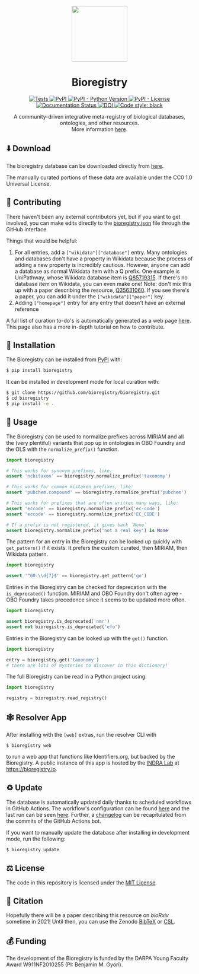 <p align="center">
  <img src="https://github.com/bioregistry/bioregistry/raw/main/docs/source/logo.png" height="150">
</p>

<h1 align="center">
    Bioregistry
</h1>

<p align="center">
    <a href="https://github.com/bioregistry/bioregistry/actions?query=workflow%3ATests">
        <img alt="Tests" src="https://github.com/bioregistry/bioregistry/workflows/Tests/badge.svg" />
    </a>
    <a href="https://pypi.org/project/bioregistry">
        <img alt="PyPI" src="https://img.shields.io/pypi/v/bioregistry" />
    </a>
    <a href="https://pypi.org/project/bioregistry">
        <img alt="PyPI - Python Version" src="https://img.shields.io/pypi/pyversions/bioregistry" />
    </a>
    <a href="https://github.com/bioregistry/bioregistry/blob/main/LICENSE">
        <img alt="PyPI - License" src="https://img.shields.io/pypi/l/bioregistry" />
    </a>
    <a href='https://bioregistry.readthedocs.io/en/latest/?badge=latest'>
        <img src='https://readthedocs.org/projects/bioregistry/badge/?version=latest' alt='Documentation Status' />
    </a>
    <a href="https://zenodo.org/badge/latestdoi/319481281">
        <img src="https://zenodo.org/badge/319481281.svg" alt="DOI">
    </a>
    <a href="https://github.com/psf/black">
        <img src="https://img.shields.io/badge/code%20style-black-000000.svg" alt="Code style: black">
    </a>
</p>

<p align="center">
   A community-driven integrative meta-registry of biological databases, ontologies, and other resources.
   <br />More information <a href="https://bioregistry.io/summary/">here</a>.
</p>

## ⬇️ Download

The bioregistry database can be downloaded directly
from [here](https://github.com/bioregistry/bioregistry/blob/main/src/bioregistry/data/bioregistry.json).

The manually curated portions of these data are available under the CC0 1.0 Universal License.

## 🙏 Contributing

There haven't been any external contributors yet, but if you want to get involved, you can make edits directly to
the [bioregistry.json](https://github.com/bioregistry/bioregistry/blob/main/src/bioregistry/data/bioregistry.json)
file through the GitHub interface.

Things that would be helpful:

1. For all entries, add a `["wikidata"]["database"]` entry. Many ontologies and databases don't have a property in
   Wikidata because the process of adding a new property is incredibly cautious. However, anyone can add a database as
   normal Wikidata item with a Q prefix. One example is UniPathway, whose Wikidata database item
   is [Q85719315](https://www.wikidata.org/wiki/Q85719315). If there's no database item on Wikidata, you can even make
   one! Note: don't mix this up with a paper describing the
   resource, [Q35631060](https://www.wikidata.org/wiki/Q35631060). If you see there's a paper, you can add it under
   the `["wikidata"]["paper"]` key.
2. Adding `["homepage"]` entry for any entry that doesn't have an external reference

A full list of curation to-do's is automatically generated as a web page
[here](https://bioregistry.github.io/bioregistry/curation/). This page also has a more in-depth tutorial on how to contribute.

## 🚀 Installation

The Bioregistry can be installed from [PyPI](https://pypi.org/project/bioregistry/) with:

```bash
$ pip install bioregistry
```

It can be installed in development mode for local curation with:

```bash
$ git clone https://github.com/bioregistry/bioregistry.git
$ cd bioregistry
$ pip install -e .
```

## 💪 Usage

The Bioregistry can be used to normalize prefixes across MIRIAM and all the (very plentiful) variants that pop up in
ontologies in OBO Foundry and the OLS with the `normalize_prefix()` function.

```python
import bioregistry

# This works for synonym prefixes, like:
assert 'ncbitaxon' == bioregistry.normalize_prefix('taxonomy')

# This works for common mistaken prefixes, like:
assert 'pubchem.compound' == bioregistry.normalize_prefix('pubchem')

# This works for prefixes that are often written many ways, like:
assert 'eccode' == bioregistry.normalize_prefix('ec-code')
assert 'eccode' == bioregistry.normalize_prefix('EC_CODE')

# If a prefix is not registered, it gives back `None`
assert bioregistry.normalize_prefix('not a real key') is None
```

The pattern for an entry in the Bioregistry can be looked up quickly with `get_pattern()` if
it exists. It prefers the custom curated, then MIRIAM, then Wikidata pattern.

```python
import bioregistry

assert '^GO:\\d{7}$' == bioregistry.get_pattern('go')
```

Entries in the Bioregistry can be checked for deprecation with the `is_deprecated()` function. MIRIAM and OBO Foundry
don't often agree - OBO Foundry takes precedence since it seems to be updated more often.

```python
import bioregistry

assert bioregistry.is_deprecated('nmr')
assert not bioregistry.is_deprecated('efo')
```

Entries in the Bioregistry can be looked up with the `get()` function.

```python
import bioregistry

entry = bioregistry.get('taxonomy')
# there are lots of mysteries to discover in this dictionary!
```

The full Bioregistry can be read in a Python project using:

```python
import bioregistry

registry = bioregistry.read_registry()
```

## 🕸️ Resolver App

After installing with the `[web]` extras, run the resolver CLI with

```shell
$ bioregistry web
```

to run a web app that functions like Identifiers.org, but backed by the Bioregistry.
A public instance of this app is hosted by the [INDRA Lab](https://indralab.github.io) at 
https://bioregistry.io.

## ♻️ Update

The database is automatically updated daily thanks to scheduled workflows in GitHub Actions. The workflow's
configuration can be found [here](https://github.com/bioregistry/bioregistry/blob/main/.github/workflows/update.yml)
and the last run can be seen [here](https://github.com/bioregistry/bioregistry/actions?query=workflow%3A%22Update+Data%22).
Further, a [changelog](https://github.com/bioregistry/bioregistry/commits?author=actions-user) can be recapitulated from the
commits of the GitHub Actions bot.

If you want to manually update the database after installing in development mode, run the following:

```bash
$ bioregistry update
```

## ⚖️ License

The code in this repository is licensed under the
[MIT License](https://github.com/bioregistry/bioregistry/blob/main/LICENSE).

## 📖 Citation

Hopefully there will be a paper describing this resource on *bioRxiv* sometime in 2021! Until then, you can use the
Zenodo [BibTeX](https://zenodo.org/record/4404608/export/hx) or [CSL](https://zenodo.org/record/4404608/export/csl).

## 💰 Funding

The development of the Bioregistry is funded by the DARPA Young Faculty Award W911NF2010255 (PI: Benjamin M. Gyori).
